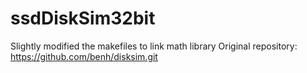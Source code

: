 # ssdDiskSim32bit
Slightly modified the makefiles to link math library
Original repository: https://github.com/benh/disksim.git
